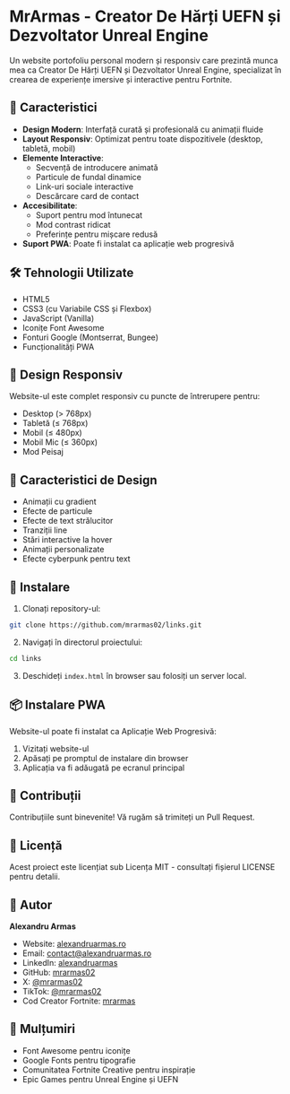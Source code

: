 # MrArmas - Creator De Hărți UEFN și Dezvoltator Unreal Engine

Un website portofoliu personal modern și responsiv care prezintă munca mea ca Creator De Hărți UEFN și Dezvoltator Unreal Engine, specializat în crearea de experiențe imersive și interactive pentru Fortnite.

## 🌟 Caracteristici

- **Design Modern**: Interfață curată și profesională cu animații fluide
- **Layout Responsiv**: Optimizat pentru toate dispozitivele (desktop, tabletă, mobil)
- **Elemente Interactive**: 
  - Secvență de introducere animată
  - Particule de fundal dinamice
  - Link-uri sociale interactive
  - Descărcare card de contact
- **Accesibilitate**: 
  - Suport pentru mod întunecat
  - Mod contrast ridicat
  - Preferințe pentru mișcare redusă
- **Suport PWA**: Poate fi instalat ca aplicație web progresivă

## 🛠️ Tehnologii Utilizate

- HTML5
- CSS3 (cu Variabile CSS și Flexbox)
- JavaScript (Vanilla)
- Iconițe Font Awesome
- Fonturi Google (Montserrat, Bungee)
- Funcționalități PWA

## 📱 Design Responsiv

Website-ul este complet responsiv cu puncte de întrerupere pentru:
- Desktop (> 768px)
- Tabletă (≤ 768px)
- Mobil (≤ 480px)
- Mobil Mic (≤ 360px)
- Mod Peisaj

## 🎨 Caracteristici de Design

- Animații cu gradient
- Efecte de particule
- Efecte de text strălucitor
- Tranziții line
- Stări interactive la hover
- Animații personalizate
- Efecte cyberpunk pentru text

## 🔧 Instalare

1. Clonați repository-ul:
```bash
git clone https://github.com/mrarmas02/links.git
```

2. Navigați în directorul proiectului:
```bash
cd links
```

3. Deschideți `index.html` în browser sau folosiți un server local.

## 📦 Instalare PWA

Website-ul poate fi instalat ca Aplicație Web Progresivă:
1. Vizitați website-ul
2. Apăsați pe promptul de instalare din browser
3. Aplicația va fi adăugată pe ecranul principal

## 🤝 Contribuții

Contribuțiile sunt binevenite! Vă rugăm să trimiteți un Pull Request.

## 📄 Licență

Acest proiect este licențiat sub Licența MIT - consultați fișierul LICENSE pentru detalii.

## 👤 Autor

**Alexandru Armas**
- Website: [alexandruarmas.ro](https://alexandruarmas.ro)
- Email: contact@alexandruarmas.ro
- LinkedIn: [alexandruarmas](https://www.linkedin.com/in/alexandruarmas/)
- GitHub: [mrarmas02](https://github.com/mrarmas02)
- X: [@mrarmas02](http://www.x.com/mrarmas02)
- TikTok: [@mrarmas02](https://tiktok.com/@mrarmas02)
- Cod Creator Fortnite: [mrarmas](https://www.fortnite.com/@mrarmas)

## 🙏 Mulțumiri

- Font Awesome pentru iconițe
- Google Fonts pentru tipografie
- Comunitatea Fortnite Creative pentru inspirație
- Epic Games pentru Unreal Engine și UEFN 